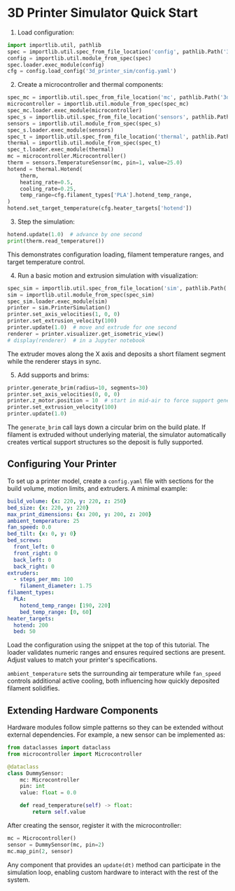 # 3D Printer Simulator Quick Start

1. Load configuration:

```python
import importlib.util, pathlib
spec = importlib.util.spec_from_file_location('config', pathlib.Path('3d_printer_sim/config.py'))
config = importlib.util.module_from_spec(spec)
spec.loader.exec_module(config)
cfg = config.load_config('3d_printer_sim/config.yaml')
```

2. Create a microcontroller and thermal components:

```python
spec_mc = importlib.util.spec_from_file_location('mc', pathlib.Path('3d_printer_sim/microcontroller.py'))
microcontroller = importlib.util.module_from_spec(spec_mc)
spec_mc.loader.exec_module(microcontroller)
spec_s = importlib.util.spec_from_file_location('sensors', pathlib.Path('3d_printer_sim/sensors.py'))
sensors = importlib.util.module_from_spec(spec_s)
spec_s.loader.exec_module(sensors)
spec_t = importlib.util.spec_from_file_location('thermal', pathlib.Path('3d_printer_sim/thermal.py'))
thermal = importlib.util.module_from_spec(spec_t)
spec_t.loader.exec_module(thermal)
mc = microcontroller.Microcontroller()
therm = sensors.TemperatureSensor(mc, pin=1, value=25.0)
hotend = thermal.Hotend(
    therm,
    heating_rate=0.5,
    cooling_rate=0.25,
    temp_range=cfg.filament_types['PLA'].hotend_temp_range,
)
hotend.set_target_temperature(cfg.heater_targets['hotend'])
```

3. Step the simulation:

```python
hotend.update(1.0)  # advance by one second
print(therm.read_temperature())
```

This demonstrates configuration loading, filament temperature ranges, and target temperature control.

4. Run a basic motion and extrusion simulation with visualization:

```python
spec_sim = importlib.util.spec_from_file_location('sim', pathlib.Path('3d_printer_sim/simulation.py'))
sim = importlib.util.module_from_spec(spec_sim)
spec_sim.loader.exec_module(sim)
printer = sim.PrinterSimulation()
printer.set_axis_velocities(1, 0, 0)
printer.set_extrusion_velocity(100)
printer.update(1.0)  # move and extrude for one second
renderer = printer.visualizer.get_isometric_view()
# display(renderer)  # in a Jupyter notebook
```

The extruder moves along the X axis and deposits a short filament segment while the renderer stays in sync.

5. Add supports and brims:

```python
printer.generate_brim(radius=10, segments=30)
printer.set_axis_velocities(0, 0, 0)
printer.z_motor.position = 10  # start in mid-air to force support generation
printer.set_extrusion_velocity(100)
printer.update(1.0)
```

The `generate_brim` call lays down a circular brim on the build plate. If filament is extruded without underlying material, the simulator automatically creates vertical support structures so the deposit is fully supported.

## Configuring Your Printer

To set up a printer model, create a `config.yaml` file with sections for
the build volume, motion limits, and extruders. A minimal example:

```yaml
build_volume: {x: 220, y: 220, z: 250}
bed_size: {x: 220, y: 220}
max_print_dimensions: {x: 200, y: 200, z: 200}
ambient_temperature: 25
fan_speed: 0.0
bed_tilt: {x: 0, y: 0}
bed_screws:
  front_left: 0
  front_right: 0
  back_left: 0
  back_right: 0
extruders:
  - steps_per_mm: 100
    filament_diameter: 1.75
filament_types:
  PLA:
    hotend_temp_range: [190, 220]
    bed_temp_range: [0, 60]
heater_targets:
  hotend: 200
  bed: 50
```

Load the configuration using the snippet at the top of this tutorial.
The loader validates numeric ranges and ensures required sections are
present. Adjust values to match your printer's specifications.

``ambient_temperature`` sets the surrounding air temperature while
``fan_speed`` controls additional active cooling, both influencing how
quickly deposited filament solidifies.

## Extending Hardware Components

Hardware modules follow simple patterns so they can be extended without
external dependencies. For example, a new sensor can be implemented as:

```python
from dataclasses import dataclass
from microcontroller import Microcontroller

@dataclass
class DummySensor:
    mc: Microcontroller
    pin: int
    value: float = 0.0

    def read_temperature(self) -> float:
        return self.value
```

After creating the sensor, register it with the microcontroller:

```python
mc = Microcontroller()
sensor = DummySensor(mc, pin=2)
mc.map_pin(2, sensor)
```

Any component that provides an `update(dt)` method can participate in the
simulation loop, enabling custom hardware to interact with the rest of
the system.
